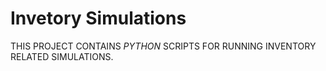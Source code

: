 # Invetory Simulations
THIS PROJECT CONTAINS *PYTHON* SCRIPTS FOR RUNNING INVENTORY RELATED SIMULATIONS.